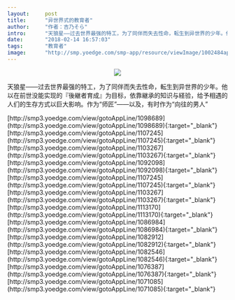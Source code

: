 ```yaml
---
layout:     post
title:      "异世界式的教育者"
author:     "作者：吉乃そら"
intro:      "天狼星――过去世界最强的特工，为了同伴而失去性命，転生到异世界的少年。他以在前世没能实现的『後継者育成』为目标，依靠継承的知识与経验，给予相遇的人们的生存方式以巨大影响。作为“师匠”――以及，有时作为“向往的男人”"
date:       "2018-02-14 16:57:03"
tags:       "教育者"
image:      "http://smp.yoedge.com/smp-app/resource/viewImage/1002484appline.png"
---
```

<div style="text-align: center">
<p><img src="http://smp.yoedge.com/smp-app/resource/viewImage/1002484appline.png"/></p>
</div>
<p class="post-meta">
<span>天狼星――过去世界最强的特工，为了同伴而失去性命，転生到异世界的少年。他以在前世没能实现的『後継者育成』为目标，依靠継承的知识与経验，给予相遇的人们的生存方式以巨大影响。作为“师匠”――以及，有时作为“向往的男人”</span>
</p>
[http://smp3.yoedge.com/view/gotoAppLine/1098689](http://smp3.yoedge.com/view/gotoAppLine/1098689){:target="_blank"}
[http://smp3.yoedge.com/view/gotoAppLine/1107245](http://smp3.yoedge.com/view/gotoAppLine/1107245){:target="_blank"}
[http://smp3.yoedge.com/view/gotoAppLine/1103267](http://smp3.yoedge.com/view/gotoAppLine/1103267){:target="_blank"}
[http://smp3.yoedge.com/view/gotoAppLine/1092098](http://smp3.yoedge.com/view/gotoAppLine/1092098){:target="_blank"}
[http://smp3.yoedge.com/view/gotoAppLine/1107245](http://smp3.yoedge.com/view/gotoAppLine/1107245){:target="_blank"}
[http://smp3.yoedge.com/view/gotoAppLine/1103267](http://smp3.yoedge.com/view/gotoAppLine/1103267){:target="_blank"}
[http://smp3.yoedge.com/view/gotoAppLine/1113170](http://smp3.yoedge.com/view/gotoAppLine/1113170){:target="_blank"}
[http://smp3.yoedge.com/view/gotoAppLine/1086984](http://smp3.yoedge.com/view/gotoAppLine/1086984){:target="_blank"}
[http://smp3.yoedge.com/view/gotoAppLine/1082912](http://smp3.yoedge.com/view/gotoAppLine/1082912){:target="_blank"}
[http://smp3.yoedge.com/view/gotoAppLine/1082546](http://smp3.yoedge.com/view/gotoAppLine/1082546){:target="_blank"}
[http://smp3.yoedge.com/view/gotoAppLine/1076387](http://smp3.yoedge.com/view/gotoAppLine/1076387){:target="_blank"}
[http://smp3.yoedge.com/view/gotoAppLine/1071085](http://smp3.yoedge.com/view/gotoAppLine/1071085){:target="_blank"}



